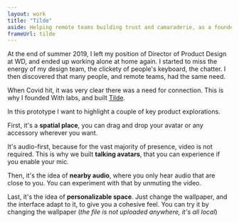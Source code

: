 ```yaml
---
layout: work
title: "Tilde"
aside: Helping remote teams building trust and camaraderie, as a founder, a CEO, a designer, and a person who has been remote for 2 years.
frameUrl: tilde
---
```

At the end of summer 2019, I left my position of Director of Product Design at WD, and ended up working alone at home again. I started to miss the energy of my design team, the clickety of people's keyboard, the chatter. I then discovered that many people, and remote teams, had the same need.

When Covid hit, it was very clear there was a need for connection. This is why I founded With labs, and built [Tilde](https://tilde.so/?ref=io). 

In this prototype I want to highlight a couple of key product explorations.

First, it's a **spatial place**, you can drag and drop your avatar or any accessory wherever you want.

It's audio-first, because for the vast majority of presence, video is not required. This is why we built **talking avatars**, that you can experience if you enable your mic.

Then, it's the idea of **nearby audio**, where you only hear audio that are close to you. You can experiment with that by unmuting the video.

Last, it's the idea of **personalizable space**. Just change the wallpaper, and the interface adapt to it, to give you a cohesive feel. You can try it by changing the wallpaper (*the file is not uploaded anywhere, it's all local*)
